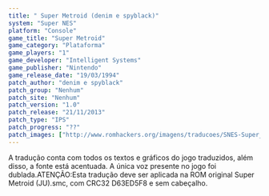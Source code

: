```yaml
---
title: " Super Metroid (denim e spyblack)"
system: "Super NES"
platform: "Console"
game_title: "Super Metroid"
game_category: "Plataforma"
game_players: "1"
game_developer: "Intelligent Systems"
game_publisher: "Nintendo"
game_release_date: "19/03/1994"
patch_author: "denim e spyblack"
patch_group: "Nenhum"
patch_site: "Nenhum"
patch_version: "1.0"
patch_release: "21/11/2013"
patch_type: "IPS"
patch_progress: "??"
patch_images: ["http://www.romhackers.org/imagens/traducoes/SNES-Super_Metroid-denim-1.png","http://www.romhackers.org/imagens/traducoes/%5BSNES%5D%20Super%20Metroid%20-%20denim%20-%202.png","http://www.romhackers.org/imagens/traducoes/%5BSNES%5D%20Super%20Metroid%20-%20denim%20-%203.png"]
---
```

A tradução conta com todos os textos e gráficos do jogo traduzidos, além disso, a fonte está acentuada. A única voz presente no jogo foi dublada.ATENÇÃO:Esta tradução deve ser aplicada na ROM original Super Metroid (JU).smc, com CRC32 D63ED5F8 e sem cabeçalho.